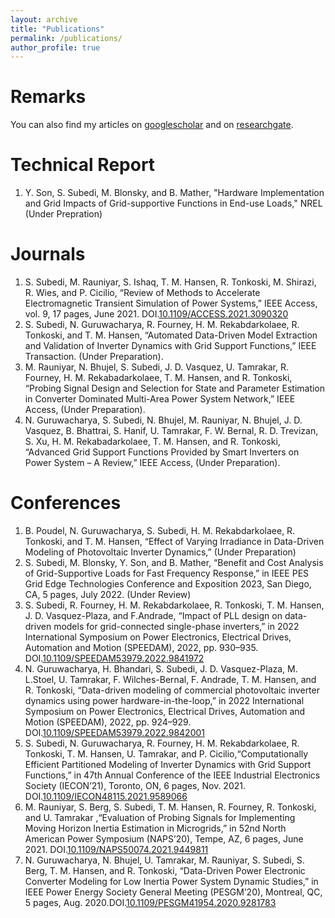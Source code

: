 ```yaml
---
layout: archive
title: "Publications"
permalink: /publications/
author_profile: true
---
```



Remarks
======
You can also find my articles on [googlescholar](https://scholar.google.com/citations?user=9xWMbXoAAAAJ&hl=en&oi=ao) and on [researchgate](https://www.researchgate.net/profile/Sunil-Subedi?ev=hdr_xprf).

Technical Report
======
1. Y. Son, S. Subedi, M. Blonsky, and B. Mather, "Hardware Implementation and Grid Impacts of Grid-supportive Functions in End-use Loads," NREL (Under Prepration) 

Journals
======

1. S. Subedi, M. Rauniyar, S. Ishaq, T. M. Hansen, R. Tonkoski, M. Shirazi, R. Wies, and P. Cicilio, “Review of Methods to Accelerate Electromagnetic Transient Simulation of Power Systems,” IEEE Access, vol. 9, 17 pages, June 2021. DOI.[10.1109/ACCESS.2021.3090320](10.1109/ACCESS.2021.3090320)
1. S. Subedi, N. Guruwacharya, R. Fourney, H. M. Rekabdarkolaee, R. Tonkoski, and T. M. Hansen, “Automated Data-Driven Model Extraction and Validation of Inverter Dynamics with Grid Support Functions,” IEEE Transaction. (Under Preparation).
1. M. Rauniyar, N. Bhujel, S. Subedi, J. D. Vasquez, U. Tamrakar, R. Fourney, H. M. Rekabadarkolaee, T. M. Hansen, and R. Tonkoski, “Probing Signal Design and Selection for State and Parameter Estimation in Converter Dominated Multi-Area Power System Network,” IEEE Access, (Under Preparation).
1. N. Guruwacharya, S. Subedi, N. Bhujel, M. Rauniyar, N. Bhujel, J. D. Vasquez, B. Bhattrai, S. Hanif, U. Tamrakar, F. W. Bernal, R. D. Trevizan, S. Xu, H. M. Rekabadarkolaee, T. M. Hansen, and R. Tonkoski, “Advanced Grid Support Functions Provided by Smart Inverters on Power System – A Review,” IEEE Access, (Under Preparation).

Conferences
======

1. B. Poudel, N. Guruwacharya, S. Subedi, H. M. Rekabdarkolaee, R. Tonkoski, and T. M. Hansen, “Effect of Varying Irradiance in Data-Driven Modeling of Photovoltaic Inverter Dynamics,” (Under Preparation)
1. S. Subedi, M. Blonsky, Y. Son, and B. Mather, “Benefit and Cost Analysis of Grid-Supportive Loads for Fast Frequency Response,” in IEEE PES Grid Edge Technologies Conference and Exposition 2023, San Diego, CA, 5 pages, July 2022. (Under Review)
1. S. Subedi, R. Fourney, H. M. Rekabdarkolaee, R. Tonkoski, T. M. Hansen, J. D. Vasquez-Plaza, and F.Andrade, “Impact of PLL design on data-driven models for grid-connected single-phase inverters,” in 2022 International Symposium on Power Electronics, Electrical Drives, Automation and Motion (SPEEDAM), 2022, pp. 930–935. DOI.[10.1109/SPEEDAM53979.2022.9841972](10.1109/SPEEDAM53979.2022.9841972)
1. N. Guruwacharya, H. Bhandari, S. Subedi, J. D. Vasquez-Plaza, M. L.Stoel, U. Tamrakar, F. Wilches-Bernal, F. Andrade, T. M. Hansen, and R. Tonkoski, “Data-driven modeling of commercial photovoltaic inverter dynamics using power hardware-in-the-loop,” in 2022 International Symposium on Power Electronics, Electrical Drives, Automation and Motion (SPEEDAM), 2022, pp. 924–929. DOI.[10.1109/SPEEDAM53979.2022.9842001](10.1109/SPEEDAM53979.2022.9842001)
1. S. Subedi, N. Guruwacharya, R. Fourney, H. M. Rekabdarkolaee, R. Tonkoski, T. M. Hansen, U. Tamrakar, and P. Cicilio,“Computationally Efficient Partitioned Modeling of Inverter Dynamics with Grid Support Functions,” in 47th Annual Conference of the IEEE Industrial Electronics Society (IECON’21), Toronto, ON, 6 pages, Nov. 2021. DOI.[10.1109/IECON48115.2021.9589066](10.1109/IECON48115.2021.9589066)
1. M. Rauniyar, S. Berg, S. Subedi, T. M. Hansen, R. Fourney, R. Tonkoski, and U. Tamrakar ,“Evaluation of Probing Signals for Implementing Moving Horizon Inertia Estimation in Microgrids,” in 52nd North American Power Symposium (NAPS’20), Tempe, AZ, 6 pages, June 2021. DOI.[10.1109/NAPS50074.2021.9449811](10.1109/NAPS50074.2021.9449811)
1. N. Guruwacharya, N. Bhujel, U. Tamrakar, M. Rauniyar, S. Subedi, S. Berg, T. M. Hansen, and R. Tonkoski, “Data-Driven Power Electronic Converter Modeling for Low Inertia Power System Dynamic Studies,” in IEEE Power Energy Society General Meeting (PESGM’20), Montreal, QC, 5 pages, Aug. 2020.DOI.[10.1109/PESGM41954.2020.9281783](10.1109/PESGM41954.2020.9281783)



